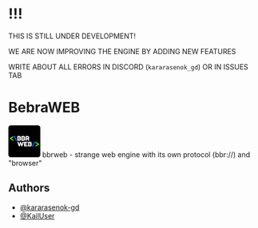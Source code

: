 # !!!
THIS IS STILL UNDER DEVELOPMENT!

WE ARE NOW IMPROVING THE ENGINE BY ADDING NEW FEATURES

WRITE ABOUT ALL ERRORS IN DISCORD (`kararasenok_gd`) OR IN ISSUES TAB


# BebraWEB

 <img src="https://raw.githubusercontent.com/kararasenok-gd/bbrweb/main/bbrweb.png" style="width: 64px"> bbrweb - strange web engine with its own protocol (bbr://) and "browser"

## Authors

- [@kararasenok-gd](https://www.github.com/kararasenok-gd)
- [@KailUser](https://www.github.com/KailUser)

